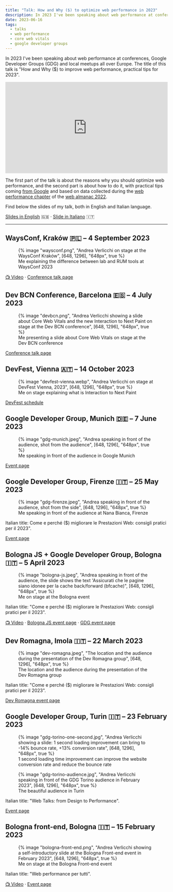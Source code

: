 ```yaml
---
title: "Talk: How and Why ($) to optimize web performance in 2023"
description: In 2023 I've been speaking about web performance at conferences, Google Developer Groups (GDG) and local meetups all over Europe. The title of this talk is "How and Why ($) to improve web performance, practical tips for 2023".
date: 2023-06-16
tags:
  - talks
  - web performance
  - core web vitals
  - google developer groups
---
```


In 2023 I've been speaking about web performance at conferences, Google Developer Groups (GDG) and local meetups all over Europe. The title of this talk is "How and Why ($) to improve web performance, practical tips for 2023".

<iframe width="560" height="315" src="https://www.youtube.com/embed/ofRvkAJXGGw?si=2WGVWiQhq2ckqNY_" title="YouTube video player" frameborder="0" allow="accelerometer; autoplay; clipboard-write; encrypted-media; gyroscope; picture-in-picture; web-share" allowfullscreen style="width: 100%; height: auto; aspect-ratio: 16 / 9"></iframe>

The first part of the talk is about the reasons why you should optimize web performance, and the second part is about how to do it, with practical tips coming [from Google](https://web.dev/top-cwv-2023/) and based on data collected during the [web performance chapter](https://almanac.httparchive.org/en/2022/performance) of the [web almanac 2022](https://almanac.httparchive.org/en/2022/).

Find below the slides of my talk, both in English and Italian language.

[Slides in English](/pdf/how-why-improve-web-performance-practical-tips-2023.pdf) 🇬🇧 &middot; [Slide in Italiano](/pdf/come-perche-migliorare-prestazioni-web-consigli-pratici-2023.pdf) 🇮🇹

---

## WaysConf, Kraków 🇵🇱 – <time datetime="2023-09-04">4 September 2023</time>

<figure>
	{% image "waysconf.png", "Andrea Verlicchi on stage at the WaysConf Kraków", [648, 1296], "648px", true %}
	<figcaption>Me explaining the difference between lab and RUM tools at WaysConf 2023</figcaption>
</figure>

[📺 Video](https://www.youtube.com/watch?v=ofRvkAJXGGw) &middot; [Conference talk page](https://www.waysconf.com/lecture/how-and-why-to-improve-web-performance-in-2023)

## Dev BCN Conference, Barcelona 🇪🇸 – <time datetime="2023-07-04">4 July 2023</time>

<figure>
	{% image "devbcn.png", "Andrea Verlicchi showing a slide about Core Web Vitals and the new Interaction to Next Paint on stage at the Dev BCN conference", [648, 1296], "648px", true %}
	<figcaption>Me presenting a slide about Core Web Vitals on stage at the Dev BCN conference</figcaption>
</figure>

[Conference talk page](https://www.devbcn.com/talk/457013)

## DevFest, Vienna 🇦🇹 – <time datetime="2023-10-14">14 October 2023</time>

<figure>
	{% image "devfest-vienna.webp", "Andrea Verlicchi on stage at DevFest Vienna, 2023", [648, 1296], "648px", true %}
  <figcaption>Me on stage explaining what is Interaction to Next Paint</figcaption>
</figure>

[DevFest schedule](https://devfest.at/schedule/)

## Google Developer Group, Munich 🇩🇪 – <time datetime="2023-06-07">7 June 2023</time>

<figure>
	{% image "gdg-munich.jpeg", "Andrea speaking in front of the audience, shot from the audience", [648, 1296], "648px", true %}
	<figcaption>Me speaking in front of the audience in Google Munich</figcaption>
</figure>

[Event page](https://gdg.community.dev/events/details/google-gdg-munich-presents-web-performance-meetup/)

## Google Developer Group, Firenze 🇮🇹 – <time datetime="2023-05-25">25 May 2023</time>

<figure>
	{% image "gdg-firenze.jpeg", "Andrea speaking in front of the audience, shot from the side", [648, 1296], "648px", true %}
	<figcaption>Me speaking in front of the audience at Nana Bianca, Firenze</figcaption>
</figure>

Italian title: Come e perché ($) migliorare le Prestazioni Web: consigli pratici per il 2023".

[Event page](https://gdg.community.dev/events/details/google-gdg-firenze-presents-come-e-perche-migliorare-le-prestazioni-web/)

## Bologna JS + Google Developer Group, Bologna 🇮🇹 – <time datetime="2023-04-05">5 April 2023</time>

<figure>
	{% image "bologna-js.jpeg", "Andrea speaking in front of the audience, the slide shows the text 'Assicurati che le pagine siano idonee per la cache back/forward (bfcache)", [648, 1296], "648px", true %}
	<figcaption>Me on stage at the Bologna event</figcaption>
</figure>

Italian title: "Come e perché ($) migliorare le Prestazioni Web: consigli pratici per il 2023".

[📺 Video](https://www.youtube.com/watch?v=_UuExM3NhaA) &middot; [Bologna JS event page](https://www.meetup.com/it-IT/bologna-js-meetup/events/292424299/) &middot; [GDG event page](https://gdg.community.dev/events/details/google-gdg-bologna-presents-come-e-perche-migliorare-le-prestazioni-web-consigli-pratici-per-il-2023/)

## Dev Romagna, Imola 🇮🇹 – <time datetime="2023-03-22">22 March 2023</time>

<figure>
	{% image "dev-romagna.jpeg", "The location and the audience during the presentation of the Dev Romagna group", [648, 1296], "648px", true %}
	<figcaption>The location and the audience during the presentation of the Dev Romagna group</figcaption>
</figure>

Italian title: "Come e perché ($) migliorare le Prestazioni Web: consigli pratici per il 2023".

[Dev Romagna event page](https://www.meetup.com/it-IT/devromagna/events/291862771)

## Google Developer Group, Turin 🇮🇹 – <time datetime="2023-02-23">23 February 2023</time>

<figure>
	{% image "gdg-torino-one-second.jpg", "Andrea Verlicchi showing a slide: 1 second loading improvement can bring to -14% bounce rate, +13% conversion rate", [648, 1296], "648px", true %}
	<figcaption>1 second loading time improvement can improve the website conversion rate and reduce the bounce rate</figcaption>
</figure>

<figure>
	{% image "gdg-torino-audience.jpg", "Andrea Verlicchi speaking in front of the GDG Torino audience in February 2023", [648, 1296], "648px", true %}
	<figcaption>The beautiful audience in Turin</figcaption>
</figure>

Italian title: "Web Talks: from Design to Performance".

[Event page](https://gdg.community.dev/events/details/google-gdg-torino-presents-web-talks-from-design-to-performance/)

## Bologna front-end, Bologna 🇮🇹 – <time datetime="2023-02-15">15 February 2023</time>

<figure>
	{% image "bologna-front-end.png", "Andrea Verlicchi showing a self-introductory slide at the Bologna Front-end event in February 2023", [648, 1296], "648px", true %}
	<figcaption>Me on stage at the Bologna Front-end event</figcaption>
</figure>

Italian title: "Web performance per tutti".

[📺 Video](https://www.youtube.com/watch?v=eBBGYyKd7lg) &middot; [Event page](https://www.meetup.com/it-IT/bologna-front-end/events/291336433/)

